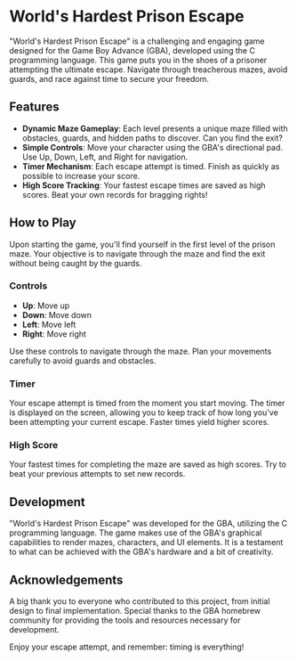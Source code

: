 # World's Hardest Prison Escape

"World's Hardest Prison Escape" is a challenging and engaging game designed for the Game Boy Advance (GBA), developed using the C programming language. This game puts you in the shoes of a prisoner attempting the ultimate escape. Navigate through treacherous mazes, avoid guards, and race against time to secure your freedom.

## Features

- **Dynamic Maze Gameplay**: Each level presents a unique maze filled with obstacles, guards, and hidden paths to discover. Can you find the exit?
- **Simple Controls**: Move your character using the GBA's directional pad. Use Up, Down, Left, and Right for navigation.
- **Timer Mechanism**: Each escape attempt is timed. Finish as quickly as possible to increase your score.
- **High Score Tracking**: Your fastest escape times are saved as high scores. Beat your own records for bragging rights!

## How to Play

Upon starting the game, you'll find yourself in the first level of the prison maze. Your objective is to navigate through the maze and find the exit without being caught by the guards.

### Controls

- **Up**: Move up
- **Down**: Move down
- **Left**: Move left
- **Right**: Move right

Use these controls to navigate through the maze. Plan your movements carefully to avoid guards and obstacles.

### Timer

Your escape attempt is timed from the moment you start moving. The timer is displayed on the screen, allowing you to keep track of how long you've been attempting your current escape. Faster times yield higher scores.

### High Score

Your fastest times for completing the maze are saved as high scores. Try to beat your previous attempts to set new records.

## Development

"World's Hardest Prison Escape" was developed for the GBA, utilizing the C programming language. The game makes use of the GBA's graphical capabilities to render mazes, characters, and UI elements. It is a testament to what can be achieved with the GBA's hardware and a bit of creativity.

## Acknowledgements

A big thank you to everyone who contributed to this project, from initial design to final implementation. Special thanks to the GBA homebrew community for providing the tools and resources necessary for development.

Enjoy your escape attempt, and remember: timing is everything!

